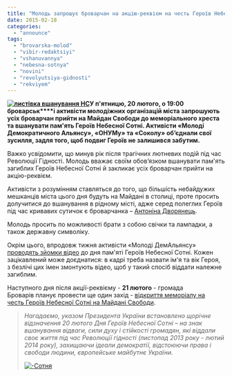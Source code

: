 ```yaml
---
title: "Молодь запрошує броварчан на акцію-реквієм на честь Героїв Небесної Сотні"
date: 2015-02-18
categories: 
  - "announce"
tags: 
  - "brovarska-molod"
  - "vibir-redaktsiyi"
  - "vshanuvannya"
  - "nebesna-sotnya"
  - "novini"
  - "revolyutsiya-gidnosti"
  - "rekviyem"
---
```


**[![листівка вшанування НС](https://mpz.brovary.org/wp-content/uploads/2015/02/NX9-BG_bZd0.jpg)](https://mpz.brovary.org/wp-content/uploads/2015/02/NX9-BG_bZd0.jpg)У п'ятницю, 20 лютого, о 19:00 броварськ****і активісти молодіжних організацій міста запрошують усіх броварчан прийти на Майдан Свободи до меморіального хреста та вшанувати пам'ять Героїв Небесної Сотні. Активісти «Молоді Демократичного Альянсу», «ОНУМу» та «Соколу» об’єднали свої зусилля, задля того, щоб подвиг Героїв не залишився забутим.**

Важко усвідомити, що минув рік після трагічних лютневих подій під час Революції Гідності. Молодь вважає своїм обов’язком вшанувати пам'ять загиблих Героїв Небесної Сотні й закликає усіх броварчан прийти на акцію-реквієм.

Активісти з розумінням ставляться до того, що більшість небайдужих мешканців міста цього дня будуть на Майдані в столиці, проте просить долучитися до вшанування в рідному місті, адже серед полеглих Героїв під час кривавих сутичок є броварчанка – [Антоніна Дворянець](https://mpz.brovary.org/vona-dumala-shho-zhinku-ne-chipatimut-cholovik-antonini-dvoryanets-pro-yiyi-zagibel-vid-ruk-bkrkuta/).

Молодь просить по можливості брати з собою свічки та лампадки, а також державну символіку.

Окрім цього, впродовж тижня активісти «Молоді ДемАльянсу» [проводять зйомки відео](https://vk.com/event87249358) до дня пам'яті Героїв Небесної Сотні. Кожен зацікавлений може доєднатися: в кадрі треба назвати ім'я та вік Героя, з безлічі цих імен змонтують відео, щоб у такий спосіб віддати належне загиблим.

Наступного дня після акції-реквієму - **21 лютого** - громада Броварів планує провести ще один захід - [відкриття меморіалу на честь Героїв Небесної Сотні на Майдані Свободи](https://mpz.brovary.org/rik-za-nebesnoyu-sotneyu-u-subotu-na-maydani-svobodi-vidkriyut-memorial-poleglim-geroyam-revolyutsiyi/).

> _Нагадаємо, указом Президента України встановлено щорічне відзначення 20 лютого Дня Героїв Небесної Сотні – на знак вшанування відваги, сили духу і стійкості громадян, які віддали своє життя під час Революції гідності (листопад 2013 року - лютий 2014 року), захищаючи ідеали демократії, відстоюючи права і свободи людини, європейське майбутнє України._
> 
> [![-Сотня](https://mpz.brovary.org/wp-content/uploads/2015/02/Sotnya.jpg)](https://mpz.brovary.org/wp-content/uploads/2015/02/Sotnya.jpg)
